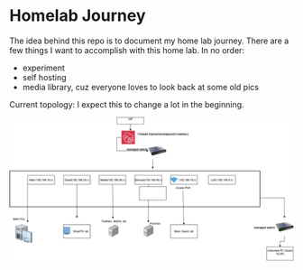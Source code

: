 # Homelab Journey

The idea behind this repo is to document my home lab journey. There are a few things I want to accomplish with this home lab. In no order:

- experiment
- self hosting
- media library, cuz everyone loves to look back at some old pics

Current topology: I expect this to change a lot in the beginning.

![current network](./images/network2.jpg)
